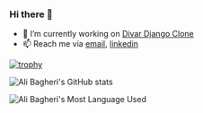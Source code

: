 <!--
**khodealib/khodealib** is a ✨ _special_ ✨ repository because its `README.md` (this file) appears on your GitHub profile.

Here are some ideas to get you started:

- 🔭 I’m currently working on ...
- 🌱 I’m currently learning ...
- 👯 I’m looking to collaborate on ...
- 🤔 I’m looking for help with ...
- 💬 Ask me about ...
- 📫 How to reach me: ...
- 😄 Pronouns: ...
- ⚡ Fun fact: ...
-->
### Hi there 👋 

- 🔭 I’m currently working on [Divar Django Clone](https://github.com/khodealib/divar-django-clone)
- 📫 Reach me via [email](mailto:khodealib@gmail.com), [linkedin](https://linkedin.com/in/khodealib)

[![trophy](https://github-profile-trophy.vercel.app/?username=khodealib&theme=onedark)](https://github.com/ryo-ma/github-profile-trophy)

![Ali Bagheri's GitHub stats](https://github-readme-stats.vercel.app/api?username=khodealib&show_icons=true&theme=radical)

![Ali Bagheri's Most Language Used](https://github-readme-stats.vercel.app/api/top-langs/?username=khodealib&layout=compact&theme=tokyonight&hide_border=true)
